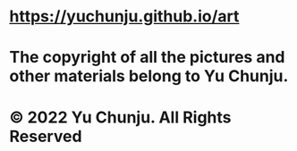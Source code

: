 # https://yuchunju.github.io/art
# The copyright of all the pictures and other materials belong to Yu Chunju.
# © 2022 Yu Chunju. All Rights Reserved

